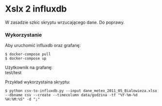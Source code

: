 # Xslx 2 influxdb

W zasadzie szkic skryptu wrzucającego dane. Do poprawy.

### Wykorzystanie

Aby uruchomić influxdb oraz grafanę:  
```
$ docker-compose pull
$ docker-compose up
```

Użytkownik na grafanę:  
test/test

Przykład wykorzystaina skryptu:
```
$ python csv-to-influxdb.py --input dane_meteo_2011_05_Bialowieza.xlsx --dbname csv --create --timecolumn data/godzina -tf "%Y-%m-%d %H:%M:%S" -d ";"
```